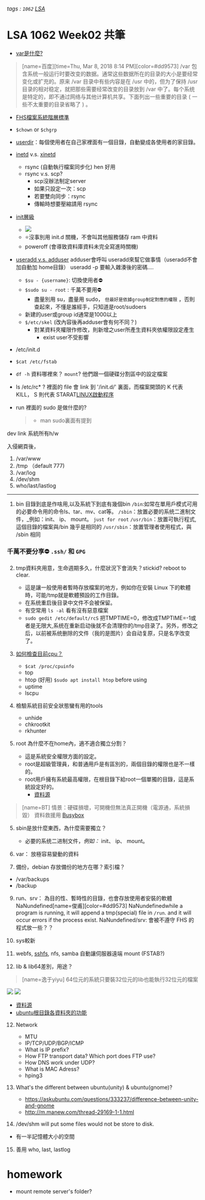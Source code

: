 ###### tags : `1062` [LSA](https://hackmd.io/c/By4H6JLNW/)
# LSA 1062 Week02 共筆
- [var是什麼?](https://zhidao.baidu.com/question/398779738.html)
> [name=百度][time=Thu, Mar 8, 2018 8:14 PM][color=#dd9573]
>/var 包含系统一般运行时要改变的数据。通常这些数据所在的目录的大小是要经常变化或扩充的。原来 /var 目录中有些内容是在 /usr 中的，但为了保持 /usr 目录的相对稳定，就把那些需要经常改变的目录放到 /var 中了。每个系统是特定的，即不通过网络与其他计算机共享。下面列出一些重要的目录 ( 一些不太重要的目录省略了 ) 。

- [FHS檔案系統階層標準](https://zh.wikipedia.org/wiki/%E6%96%87%E4%BB%B6%E7%B3%BB%E7%BB%9F%E5%B1%82%E6%AC%A1%E7%BB%93%E6%9E%84%E6%A0%87%E5%87%86)

- `$chown` or `$chgrp`

- [userdir](https://dywang.csie.cyut.edu.tw/dywang/rhel7/node39.html)：每個使用者在自己家裡面有一個目錄，自動變成各使用者的家目錄。

- [inetd](http://linux.vbird.org/linux_basic/0560daemons.php) v.s. [xinetd](http://canred.blogspot.tw/2013/03/xinetd-tcpxinetd.html)
    - rsync (自動執行檔案同步化) hen 好用
    - rsync v.s. scp?
        - scp沒辦法制定server
        - 如果只設定一次：scp
        - 若要雙向同步：rsync
        - 傳輸時想要壓縮請用 rsync
- [init層級](http://nmc.nchu.edu.tw/tanet/Linux_boot.htm)
    - ![](https://i.imgur.com/G2vDHX4.png)
    - :star:沒事別用 init.d 關機，不會叫其他服務儲存 ram 中資料
    - poweroff (會導致資料庫資料未完全寫進時關機)
- [useradd v.s. adduser](http://os.51cto.com/art/201104/256231.htm)
  adduser會呼叫 useradd來幫它做事情（useradd不會加自動加 home目錄）
  useradd -p 要輸入雜湊後的密碼....

    - `$su - {username}`: 切換使用者:no_entry:
    - `$sudo su - root` : 千萬不要用:no_entry:
        - 盡量別用 su，盡量用 sudo， `但最好是依據group制定對應的權限` ，否則查起來，不懂是誰經手，只知道是root/sudoers
    - 新建的user或group id通常是1000以上
    - `$/etc/skel` (改內容後再adduser會有何不同？)
        - 對某資料夾權限作修改，則新增之user所產生資料夾依權限設定產生
            - exist user不受影響
- /etc/init.d
- `$cat /etc/fstab  `
- `df -h` 資料哪裡來？ `mount`? 他們跟一個硬碟分割區中的設定檔案
- ls /etc/rc* ? 裡面的 file 會 link 到 '/init.d/' 裏面，而檔案開頭的 K 代表 KILL， S 則代表 STARAT[LINUX啟動程序](http://nmc.nchu.edu.tw/tanet/Linux_boot.htm)
- run 裡面的 sudo 是做什麼的?
    >- man sudo裏面有提到

dev link 系統所有h/w


入侵網頁後，
1. /var/www
2. /tmp （default 777)
3. /var/log
4. /dev/shm
5. who/last/lastlog
---
1. bin 目錄到底是作啥用,以及系統下到底有幾個bin
   `/bin`:如常在單用戶模式可用的必要命令用的命令ls、tar、mv、cat等。
   `/sbin`：放置必要的系统二進制文件，_例如：init、 ip、 mount。 `just for root`
   `/usr/bin`：放置可執行程式,這個目錄的檔案與/bin 幾乎是相同的
   `/usr/sbin`：放置管理者使用程式，與 /sbin 相同
### 千萬不要分享:no_entry: `.ssh/` 和 `GPG`
2. tmp資料夾用意，生命週期多久，什麼狀況下會消失？stickid? reboot to clear.
   - 這是讓一般使用者暫時存放檔案的地方，例如你在安裝 Linux 下的軟體時，可能/tmp就是軟體預設的工作目錄。
   - 在系统重启後目录中文件不会被保留。
   - 有空常用 `ls -al` 看有沒有惡意檔案
   - `sudo gedit /etc/default/rcS`
     把TMPTIME=0，修改成TMPTIME=-1或者是无限大,系统在重新启动後就不会清理你的/tmp目录了。另外，修改之后，以前被系统删除的文件（我的是图片）会自动复原，只是名字改变了。



3. [如何檢查目前cpu？](https://magiclen.org/linux-view-cpu/)
    - `$cat /proc/cpuinfo`
    - top
    - htop (好用) `$sudo apt install htop` before using
    - uptime
    - lscpu
4. 檢驗系統目前安全狀態蠻有用的tools
    - unhide
    - chkrootkit
    - rkhunter

4. root 為什麼不在home內，適不適合獨立分割？
    - 這是系統安全權限方面的設定。
    - root是超級管理員，和普通用戶是有區別的，兩個目錄的權限也是不一樣的。
    - root用戶擁有系統最高權限，在根目錄下給root一個單獨的目錄，這是系統設定好的。
        - [資料源](https://zhidao.baidu.com/question/1112565815234529819.html)
> [name=BT]
> 情景：硬碟損壞，可開機但無法真正開機（電源通，系統損毀）
> 資料救援用
> [Busybox](https://zh.wikipedia.org/wiki/BusyBox)
5. sbin是放什麼東西，為什麼需要獨立？
    - 必要的系统二进制文件，_例如：_ init、 ip、 mount。

6. var： 放極容易變動的資料
7. 備份，debian 存放備份的地方在哪？索引檔？
 - /var/backups
 - /backup
9. run、srv： 為目的性、暫時性的目錄，也會存放使用者安裝的軟體
NaNundefined[name=俊甫][color=#dd9573]
NaNundefinedwhile a program is running, it will append a tmp(special) file in `/run`. and it will occur errors if the process exist.
NaNundefined/srv: 會被不遵守 FHS 的程式放一些？？

10. sys較新
11. webfs, [sshfs](https://blog.gtwang.org/linux/sshfs-ssh-linux-windows-mac-os-x/), nfs, samba 自動讓伺服器遠端 mount (FSTAB?)
12. lib & lib64差別，用途？
> [name=逸于yiyu]
64位元的系統只要裝32位元的lib也能執行32位元的檔案

![](https://i.imgur.com/Fhcdfhd.png)
![](https://i.imgur.com/Qq1ZZUc.png)
- [資料源](https://books.google.com.tw/books?id=iiJEDwAAQBAJ&pg=SA2-PA14&lpg=SA2-PA14&dq=lib%E5%92%8Clib64%E5%B7%AE%E7%95%B0&source=bl&ots=z-jnEAeoCW&sig=ZQFjAGH-aXKLtDCZ4E3ZVlFGJg8&hl=zh-TW&sa=X&ved=0ahUKEwjF-7bqztzZAhWBMJQKHZ4EBn8Q6AEIazAH#v=onepage&q=lib%E5%92%8Clib64%E5%B7%AE%E7%95%B0&f=false)
- [ubuntu根目錄各資料夾的功能](http://www.arthurtoday.com/2012/12/ubuntu-file-system-tree-directories.html)


12. Network
    - MTU
    - IP/TCP/UDP/BGP/ICMP
    - What is IP prefix?
    - How FTP transport data? Which port does FTP use?
    - How DNS work under UDP?
    - What is MAC Adress?
    - hping3

13. What's the different between ubuntu(unity) & ubuntu(gnome)?
    - https://askubuntu.com/questions/333237/difference-between-unity-and-gnome
    - http://m.manew.com/thread-29169-1-1.html

14. /dev/shm will put some files would not be store to disk.
- 有一半記憶體大小的空間

15. 善用 who, last, lastlog

# homework
- mount remote server's folder?
